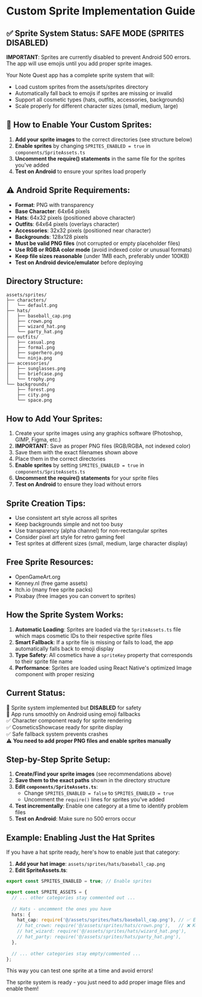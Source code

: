 # Custom Sprite Implementation Guide

## ✅ Sprite System Status: SAFE MODE (SPRITES DISABLED)

**IMPORTANT**: Sprites are currently disabled to prevent Android 500 errors. The app will use emojis until you add proper sprite images.

Your Note Quest app has a complete sprite system that will:
- Load custom sprites from the assets/sprites directory
- Automatically fall back to emojis if sprites are missing or invalid
- Support all cosmetic types (hats, outfits, accessories, backgrounds)
- Scale properly for different character sizes (small, medium, large)

## 🔧 How to Enable Your Custom Sprites:

1. **Add your sprite images** to the correct directories (see structure below)
2. **Enable sprites** by changing `SPRITES_ENABLED = true` in `components/SpriteAssets.ts`
3. **Uncomment the require() statements** in the same file for the sprites you've added
4. **Test on Android** to ensure your sprites load properly

## ⚠️ Android Sprite Requirements:
- **Format**: PNG with transparency
- **Base Character**: 64x64 pixels
- **Hats**: 64x32 pixels (positioned above character)
- **Outfits**: 64x64 pixels (overlays character)
- **Accessories**: 32x32 pixels (positioned near character)
- **Backgrounds**: 128x128 pixels
- **Must be valid PNG files** (not corrupted or empty placeholder files)
- **Use RGB or RGBA color mode** (avoid indexed color or unusual formats)
- **Keep file sizes reasonable** (under 1MB each, preferably under 100KB)
- **Test on Android device/emulator** before deploying

## Directory Structure:
```
assets/sprites/
├── characters/
│   └── default.png
├── hats/
│   ├── baseball_cap.png
│   ├── crown.png
│   ├── wizard_hat.png
│   └── party_hat.png
├── outfits/
│   ├── casual.png
│   ├── formal.png
│   ├── superhero.png
│   └── ninja.png
├── accessories/
│   ├── sunglasses.png
│   ├── briefcase.png
│   └── trophy.png
└── backgrounds/
    ├── forest.png
    ├── city.png
    └── space.png
```

## How to Add Your Sprites:
1. Create your sprite images using any graphics software (Photoshop, GIMP, Figma, etc.)
2. **IMPORTANT**: Save as proper PNG files (RGB/RGBA, not indexed color)
3. Save them with the exact filenames shown above
4. Place them in the correct directories
5. **Enable sprites** by setting `SPRITES_ENABLED = true` in `components/SpriteAssets.ts`
6. **Uncomment the require() statements** for your sprite files
7. **Test on Android** to ensure they load without errors

## Sprite Creation Tips:
- Use consistent art style across all sprites
- Keep backgrounds simple and not too busy
- Use transparency (alpha channel) for non-rectangular sprites
- Consider pixel art style for retro gaming feel
- Test sprites at different sizes (small, medium, large character display)

## Free Sprite Resources:
- OpenGameArt.org
- Kenney.nl (free game assets)
- Itch.io (many free sprite packs)
- Pixabay (free images you can convert to sprites)

## How the Sprite System Works:

1. **Automatic Loading**: Sprites are loaded via the `SpriteAssets.ts` file which maps cosmetic IDs to their respective sprite files
2. **Smart Fallback**: If a sprite file is missing or fails to load, the app automatically falls back to emoji display
3. **Type Safety**: All cosmetics have a `spriteKey` property that corresponds to their sprite file name
4. **Performance**: Sprites are loaded using React Native's optimized Image component with proper resizing

## Current Status:
🔧 Sprite system implemented but **DISABLED** for safety  
📱 App runs smoothly on Android using emoji fallbacks  
✅ Character component ready for sprite rendering  
✅ CosmeticsShowcase ready for sprite display  
✅ Safe fallback system prevents crashes  
⚠️ **You need to add proper PNG files and enable sprites manually**

## Step-by-Step Sprite Setup:

1. **Create/Find your sprite images** (see recommendations above)
2. **Save them to the exact paths** shown in the directory structure
3. **Edit `components/SpriteAssets.ts`**:
   - Change `SPRITES_ENABLED = false` to `SPRITES_ENABLED = true`
   - Uncomment the `require()` lines for sprites you've added
4. **Test incrementally**: Enable one category at a time to identify problem files
5. **Test on Android**: Make sure no 500 errors occur

## Example: Enabling Just the Hat Sprites

If you have a hat sprite ready, here's how to enable just that category:

1. **Add your hat image**: `assets/sprites/hats/baseball_cap.png`
2. **Edit SpriteAssets.ts**:
```typescript
export const SPRITES_ENABLED = true; // Enable sprites

export const SPRITE_ASSETS = {
  // ... other categories stay commented out ...
  
  // Hats - uncomment the ones you have
  hats: {
    hat_cap: require('@/assets/sprites/hats/baseball_cap.png'), // ✅ Enable this one
    // hat_crown: require('@/assets/sprites/hats/crown.png'),   // ❌ Keep commented if you don't have it
    // hat_wizard: require('@/assets/sprites/hats/wizard_hat.png'),
    // hat_party: require('@/assets/sprites/hats/party_hat.png'),
  },
  
  // ... other categories stay empty/commented ...
};
```

This way you can test one sprite at a time and avoid errors!

The sprite system is ready - you just need to add proper image files and enable them!
